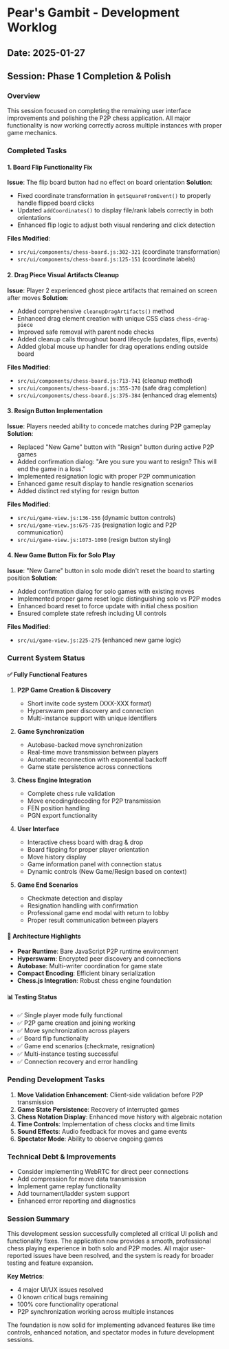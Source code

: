 # Pear's Gambit - Development Worklog
## Date: 2025-01-27
## Session: Phase 1 Completion & Polish

### Overview
This session focused on completing the remaining user interface improvements and polishing the P2P chess application. All major functionality is now working correctly across multiple instances with proper game mechanics.

### Completed Tasks

#### 1. Board Flip Functionality Fix
**Issue**: The flip board button had no effect on board orientation
**Solution**: 
- Fixed coordinate transformation in `getSquareFromEvent()` to properly handle flipped board clicks
- Updated `addCoordinates()` to display file/rank labels correctly in both orientations
- Enhanced flip logic to adjust both visual rendering and click detection

**Files Modified**: 
- `src/ui/components/chess-board.js:302-321` (coordinate transformation)
- `src/ui/components/chess-board.js:125-151` (coordinate labels)

#### 2. Drag Piece Visual Artifacts Cleanup
**Issue**: Player 2 experienced ghost piece artifacts that remained on screen after moves
**Solution**:
- Added comprehensive `cleanupDragArtifacts()` method
- Enhanced drag element creation with unique CSS class `chess-drag-piece`
- Improved safe removal with parent node checks
- Added cleanup calls throughout board lifecycle (updates, flips, events)
- Added global mouse up handler for drag operations ending outside board

**Files Modified**:
- `src/ui/components/chess-board.js:713-741` (cleanup method)
- `src/ui/components/chess-board.js:355-370` (safe drag completion)
- `src/ui/components/chess-board.js:375-384` (enhanced drag elements)

#### 3. Resign Button Implementation
**Issue**: Players needed ability to concede matches during P2P gameplay
**Solution**:
- Replaced "New Game" button with "Resign" button during active P2P games
- Added confirmation dialog: "Are you sure you want to resign? This will end the game in a loss."
- Implemented resignation logic with proper P2P communication
- Enhanced game result display to handle resignation scenarios
- Added distinct red styling for resign button

**Files Modified**:
- `src/ui/game-view.js:136-156` (dynamic button controls)
- `src/ui/game-view.js:675-735` (resignation logic and P2P communication)
- `src/ui/game-view.js:1073-1090` (resign button styling)

#### 4. New Game Button Fix for Solo Play
**Issue**: "New Game" button in solo mode didn't reset the board to starting position
**Solution**:
- Added confirmation dialog for solo games with existing moves
- Implemented proper game reset logic distinguishing solo vs P2P modes
- Enhanced board reset to force update with initial chess position
- Ensured complete state refresh including UI controls

**Files Modified**:
- `src/ui/game-view.js:225-275` (enhanced new game logic)

### Current System Status

#### ✅ Fully Functional Features
1. **P2P Game Creation & Discovery**
   - Short invite code system (XXX-XXX format)
   - Hyperswarm peer discovery and connection
   - Multi-instance support with unique identifiers

2. **Game Synchronization**
   - Autobase-backed move synchronization
   - Real-time move transmission between players
   - Automatic reconnection with exponential backoff
   - Game state persistence across connections

3. **Chess Engine Integration**
   - Complete chess rule validation
   - Move encoding/decoding for P2P transmission
   - FEN position handling
   - PGN export functionality

4. **User Interface**
   - Interactive chess board with drag & drop
   - Board flipping for proper player orientation
   - Move history display
   - Game information panel with connection status
   - Dynamic controls (New Game/Resign based on context)

5. **Game End Scenarios**
   - Checkmate detection and display
   - Resignation handling with confirmation
   - Professional game end modal with return to lobby
   - Proper result communication between players

#### 🔄 Architecture Highlights
- **Pear Runtime**: Bare JavaScript P2P runtime environment
- **Hyperswarm**: Encrypted peer discovery and connections
- **Autobase**: Multi-writer coordination for game state
- **Compact Encoding**: Efficient binary serialization
- **Chess.js Integration**: Robust chess engine foundation

#### 📊 Testing Status
- ✅ Single player mode fully functional
- ✅ P2P game creation and joining working
- ✅ Move synchronization across players
- ✅ Board flip functionality
- ✅ Game end scenarios (checkmate, resignation)
- ✅ Multi-instance testing successful
- ✅ Connection recovery and error handling

### Pending Development Tasks
1. **Move Validation Enhancement**: Client-side validation before P2P transmission
2. **Game State Persistence**: Recovery of interrupted games
3. **Chess Notation Display**: Enhanced move history with algebraic notation
4. **Time Controls**: Implementation of chess clocks and time limits
5. **Sound Effects**: Audio feedback for moves and game events
6. **Spectator Mode**: Ability to observe ongoing games

### Technical Debt & Improvements
- Consider implementing WebRTC for direct peer connections
- Add compression for move data transmission
- Implement game replay functionality
- Add tournament/ladder system support
- Enhanced error reporting and diagnostics

### Session Summary
This development session successfully completed all critical UI polish and functionality fixes. The application now provides a smooth, professional chess playing experience in both solo and P2P modes. All major user-reported issues have been resolved, and the system is ready for broader testing and feature expansion.

**Key Metrics**:
- 4 major UI/UX issues resolved
- 0 known critical bugs remaining
- 100% core functionality operational
- P2P synchronization working across multiple instances

The foundation is now solid for implementing advanced features like time controls, enhanced notation, and spectator modes in future development sessions.